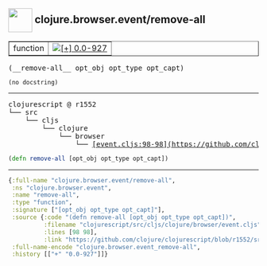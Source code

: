 ## <img width="48px" valign="middle" src="http://i.imgur.com/Hi20huC.png"> clojure.browser.event/remove-all

 <table border="1">
<tr>
<td>function</td>
<td><a href="https://github.com/cljsinfo/api-refs/tree/0.0-927"><img valign="middle" alt="[+] 0.0-927" src="https://img.shields.io/badge/+-0.0--927-lightgrey.svg"></a> </td>
</tr>
</table>

 <samp>
(__remove-all__ opt_obj opt_type opt_capt)<br>
</samp>

```
(no docstring)
```

---

 <pre>
clojurescript @ r1552
└── src
    └── cljs
        └── clojure
            └── browser
                └── <ins>[event.cljs:98-98](https://github.com/clojure/clojurescript/blob/r1552/src/cljs/clojure/browser/event.cljs#L98-L98)</ins>
</pre>

```clj
(defn remove-all [opt_obj opt_type opt_capt])
```


---

```clj
{:full-name "clojure.browser.event/remove-all",
 :ns "clojure.browser.event",
 :name "remove-all",
 :type "function",
 :signature ["[opt_obj opt_type opt_capt]"],
 :source {:code "(defn remove-all [opt_obj opt_type opt_capt])",
          :filename "clojurescript/src/cljs/clojure/browser/event.cljs",
          :lines [98 98],
          :link "https://github.com/clojure/clojurescript/blob/r1552/src/cljs/clojure/browser/event.cljs#L98-L98"},
 :full-name-encode "clojure.browser.event_remove-all",
 :history [["+" "0.0-927"]]}

```
